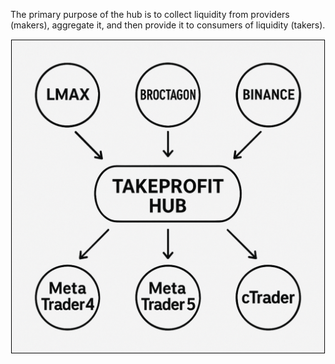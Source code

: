 The primary purpose of the hub is to collect liquidity from providers (makers), aggregate it, and then provide it to 
consumers of liquidity (takers).

![TPT Hub workflow diagram](../../images/tpt_hub_workflow_diagram.png)
